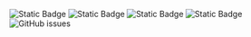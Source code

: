 ![Static Badge](https://img.shields.io/badge/blacklists-61-000000) ![Static Badge](https://img.shields.io/badge/blacklisted-2988746-cc0000) ![Static Badge](https://img.shields.io/badge/whitelisted-2254-00CC00) ![Static Badge](https://img.shields.io/badge/streaming_blacklist-28107-000000) ![GitHub issues](https://img.shields.io/github/issues/fabriziosalmi/blacklists)
